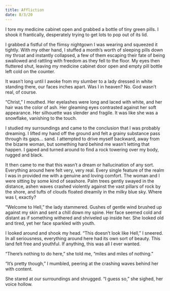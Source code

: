 ```yaml
---
title: Affliction
date: 8/3/20
---
```


I tore my medicine cabinet open and grabbed a bottle of tiny green pills. I shook it frantically, desperately trying to get lots to pop out of its lid.

I grabbed a fistful of the flimsy nightgown I was wearing and squeezed it tightly. With my other hand, I stuffed a month’s worth of sleeping pills down my throat and instantly collapsed, a few of them escaping their fate of being swallowed and rattling with freedom as they fell to the floor. My eyes then fluttered shut, leaving my medicine cabinet door open and empty pill bottle left cold on the counter.

It wasn’t long until I awoke from my slumber to a lady dressed in white standing there, our faces inches apart. Was I in heaven? No. God wasn’t real, of course.

“Christ,” I mouthed. Her eyelashes were long and laced with white, and her hair was the color of ash. Her gleaming eyes contrasted against her soft appearance. Her silhouette was slender and fragile. It was like she was a snowflake, vanishing to the touch.

I studied my surroundings and came to the conclusion that I was probably dreaming. I lifted my hand off the ground and felt a grainy substance pass through its gaps… sand. I attempted to drive myself backward, away from the bizarre woman, but something hard behind me wasn’t letting that happen. I gaped and turned around to find a rock towering over my body, rugged and black.

It then came to me that this wasn’t a dream or hallucination of any sort. Everything around here felt very, very real. Every single feature of the realm I was in provided me with a genuine and loving comfort. The woman and I were sitting by some kind of seashore. Palm trees gently swayed in the distance, ashen waves crashed violently against the vast pillars of rock by the shore, and tufts of clouds floated dreamily in the milky blue sky. Where was I, exactly?

“Welcome to Hell,” the lady stammered. Gushes of gentle wind brushed up against my skin and sent a chill down my spine. Her face seemed cold and distant as if something withered and shriveled up inside her. She looked old and tired, yet her face sparkled with youth.

I looked around and shook my head. “This doesn’t look like Hell,” I sneered. In all seriousness, everything around here had its own sort of beauty. This land felt free and youthful. If anything, this was all I ever wanted.

“There’s nothing to do here,” she told me, “miles and miles of nothing.”

“It’s pretty though,” I mumbled, peering at the crashing waves behind her with content.

She stared at our surroundings and shrugged. “I guess so,” she sighed, her voice hollow.
